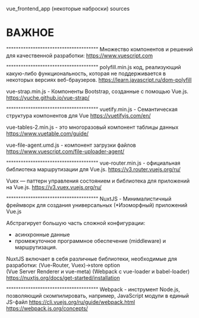 vue_frontend_app  (некоторые наброски)
 sources



# ВАЖНОЕ #######################


""""""""""""""""""""""""""""""""""""""
Множество компонентов и решений для качественной разработки:
https://www.vuescript.com



""""""""""""""""""""""""""""""""""""""
polyfill.min.js  код, реализующий какую-либо функциональность, которая не поддерживается в некоторых версиях веб-браузеров.
https://learn.javascript.ru/dom-polyfill

vue-strap.min.js - Компоненты Bootstrap, созданные с помощью Vue.js. 
https://yuche.github.io/vue-strap/



""""""""""""""""""""""""""""""""""""""
vuetify.min.js  - Cемантическая структура компонентов для Vue
https://vuetifyjs.com/en/

vue-tables-2.min.js - это многоразовый компонент таблицы данных
https://www.vuetable.com/guide/

vue-file-agent.umd.js - компонент загрузки файлов
https://www.vuescript.com/file-uploader-agent/



""""""""""""""""""""""""""""""""""""""
vue-router.min.js  - официальная библиотека маршрутизации для Vue.js.
https://v3.router.vuejs.org/ru/

Vuex — паттерн управления состоянием и библиотека для приложений на Vue.js.
https://v3.vuex.vuejs.org/ru/



""""""""""""""""""""""""""""""""""""""
NuxtJS - Минималистичный фреймворк для создания универсальных (*Изоморфный) приложений Vue.js

Абстрагирует большую часть сложной конфигурации:
 - асинхронные данные
 - промежуточное программное обеспечение (middleware) и маршрутизация.

NuxtJS включает в себя различные библиотеки, необходимые для разработки: 
(Vue-Router, Vuex)->store option  
(Vue Server Renderer и vue-meta)
(Webpack с vue-loader и babel-loader)
https://nuxtjs.org/docs/get-started/installation



""""""""""""""""""""""""""""""""""""""
Webpack - инструмент Node.js, позволяющий скомпилировать, например, JavaScript модули в единый JS-файл
https://cli.vuejs.org/ru/guide/webpack.html
https://webpack.js.org/concepts/
